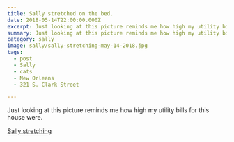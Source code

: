 ```yaml
---
title: Sally stretched on the bed.
date: 2018-05-14T22:00:00.000Z
excerpt: Just looking at this picture reminds me how high my utility bills for this house were.
summary: Just looking at this picture reminds me how high my utility bills for this house were.
category: sally
image: sally/sally-stretching-may-14-2018.jpg
tags:
  - post 
  - Sally
  - cats
  - New Orleans
  - 321 S. Clark Street

---
```


Just looking at this picture reminds me how high my utility bills for this house were.

[Sally stretching](/static/img/sally/sally-stretching-may-14-2018.jpg "Sally stretching")
